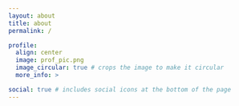 ```yaml
---
layout: about
title: about
permalink: /

profile:
  align: center
  image: prof_pic.png
  image_circular: true # crops the image to make it circular
  more_info: >

social: true # includes social icons at the bottom of the page
---
```

